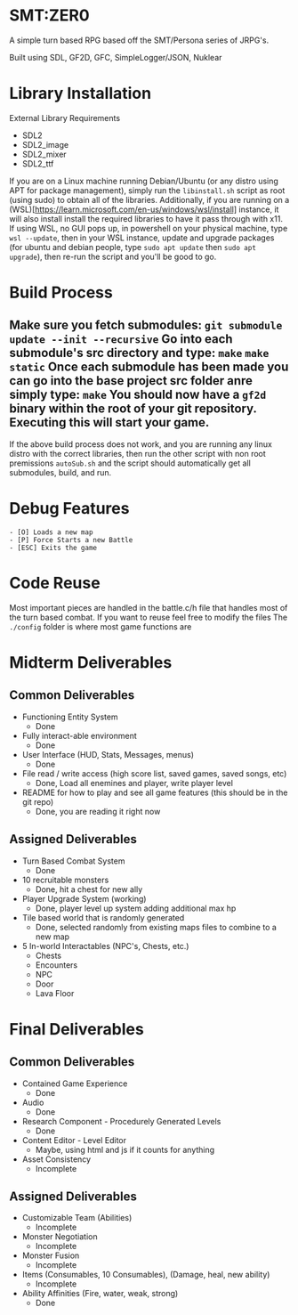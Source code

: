 # SMT:ZER0
A simple turn based RPG based off the SMT/Persona series of JRPG's.

Built using SDL, GF2D, GFC, SimpleLogger/JSON, Nuklear

# Library Installation
External Library Requirements
 - SDL2
 - SDL2_image
 - SDL2_mixer
 - SDL2_ttf

If you are on a Linux machine running Debian/Ubuntu (or any distro using APT for package management), simply run the `libinstall.sh` script as root (using sudo) to obtain all of the libraries. Additionally, if you are running on a (WSL)[https://learn.microsoft.com/en-us/windows/wsl/install] instance, it will also install install the required libraries to have it pass through with x11. If using WSL, no GUI pops up, in powershell on your physical machine, type `wsl --update`, then in your WSL instance, update and upgrade packages (for ubuntu and debian people, type `sudo apt update` then `sudo apt upgrade`), then re-run the script and you'll be good to go.

# Build Process
Make sure you fetch submodules: `git submodule update --init --recursive`
Go into each submodule's src directory and type:
`make`
`make static`
Once each submodule has been made you can go into the base project src folder anre simply type:
`make`
You should now have a `gf2d` binary within the root of your git repository. Executing this will start your game.
---
If the above build process does not work, and you are running any linux distro with the correct libraries, then run the other script with non root premissions `autoSub.sh` and the script should automatically get all submodules, build, and run.

# Debug Features
    - [O] Loads a new map
    - [P] Force Starts a new Battle
    - [ESC] Exits the game

# Code Reuse
Most important pieces are handled in the battle.c/h file that handles most of the turn based combat. If you want to reuse feel free to modify the files
The `./config` folder is where most game functions are

# Midterm Deliverables

## Common Deliverables
- Functioning Entity System
    - Done
- Fully interact-able environment
    - Done
- User Interface (HUD, Stats, Messages, menus)
    - Done
- File read / write access (high score list, saved games, saved songs, etc)
    - Done, Load all enemines and player, write player level
- README for how to play and see all game features (this should be in the git repo)
    - Done, you are reading it right now

## Assigned Deliverables
- Turn Based Combat System
    - Done
- 10 recruitable monsters
    - Done, hit a chest for new ally
- Player Upgrade System (working)
    - Done, player level up system adding additional max hp
- Tile based world that is randomly generated
    - Done, selected randomly from existing maps files to combine to a new map
- 5 In-world Interactables (NPC's, Chests, etc.)
    - Chests
    - Encounters
    - NPC
    - Door
    - Lava Floor

<!---10/10-->
# Final Deliverables

## Common Deliverables
- Contained Game Experience
    - Done
- Audio
    - Done
- Research Component - Procedurely Generated Levels
    - Done
- Content Editor - Level Editor
    - Maybe, using html and js if it counts for anything
- Asset Consistency
    - Incomplete

## Assigned Deliverables
- Customizable Team (Abilities)
    - Incomplete
- Monster Negotiation
    - Incomplete
- Monster Fusion
    - Incomplete
- Items (Consumables, 10 Consumables), (Damage, heal, new ability)
    - Incomplete
- Ability Affinities (Fire, water, weak, strong)
    - Done